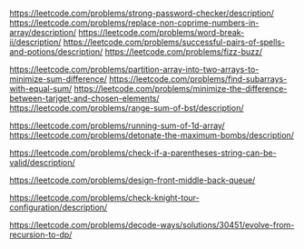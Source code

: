 https://leetcode.com/problems/strong-password-checker/description/
https://leetcode.com/problems/replace-non-coprime-numbers-in-array/description/
https://leetcode.com/problems/word-break-ii/description/
https://leetcode.com/problems/successful-pairs-of-spells-and-potions/description/
https://leetcode.com/problems/fizz-buzz/

https://leetcode.com/problems/partition-array-into-two-arrays-to-minimize-sum-difference/
https://leetcode.com/problems/find-subarrays-with-equal-sum/
https://leetcode.com/problems/minimize-the-difference-between-tarjget-and-chosen-elements/
https://leetcode.com/problems/range-sum-of-bst/description/

https://leetcode.com/problems/running-sum-of-1d-array/
https://leetcode.com/problems/detonate-the-maximum-bombs/description/

https://leetcode.com/problems/check-if-a-parentheses-string-can-be-valid/description/

[//]: # (https://leetcode.com/problems/smallest-missing-non-negative-integer-after-operations/)
[//]: # (https://leetcode.com/problems/design-circular-queue/)
[//]: # (https://leetcode.com/problems/design-circular-deque/)
https://leetcode.com/problems/design-front-middle-back-queue/

https://leetcode.com/problems/check-knight-tour-configuration/description/

https://leetcode.com/problems/decode-ways/solutions/30451/evolve-from-recursion-to-dp/
